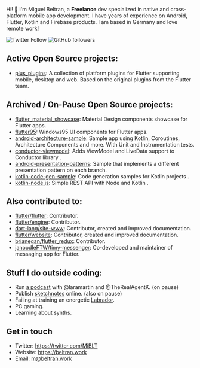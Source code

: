 Hi! :wave: I'm Miguel Beltran, a **Freelance** dev specialized in native and cross-platform mobile app development. I have years of experience on Android, Flutter, Kotlin and Firebase products. I am based in Germany and love remote work!

![Twitter Follow](https://img.shields.io/twitter/follow/miblt?style=social)
![GitHub followers](https://img.shields.io/github/followers/miquelbeltran?style=social)

## Active Open Source projects:

- [plus_plugins](https://github.com/fluttercommunity/plus_plugins): A collection of platform plugins for Flutter supporting mobile, desktop and web. Based on the original plugins from the Flutter team.

## Archived / On-Pause Open Source projects:

- [flutter_material_showcase](https://github.com/miquelbeltran/flutter_material_showcase): Material Design components showcase for Flutter apps.
- [flutter95](https://github.com/miquelbeltran/flutter95): Windows95 UI components for Flutter apps.
- [android-architecture-sample](https://github.com/miquelbeltran/android-architecture-sample): Sample app using Kotlin, Coroutines, Architecture Components and more. With Unit and Instrumentation tests. 
- [conductor-viewmodel](https://github.com/miquelbeltran/conductor-viewmodel): Adds ViewModel and LiveData support to Conductor library .
- [android-presentation-patterns](https://github.com/miquelbeltran/android-presentation-patterns): Sample that implements a different presentation pattern on each branch.
- [kotlin-code-gen-sample](https://github.com/miquelbeltran/kotlin-code-gen-sample): Code generation samples for Kotlin projects .
- [kotlin-node.js](https://github.com/miquelbeltran/kotlin-node.js): Simple REST API with Node and Kotlin .

## Also contributed to:

- [flutter/flutter](https://github.com/flutter/flutter/commits?author=miquelbeltran): Contributor.
- [flutter/engine](https://github.com/flutter/engine/commits?author=miquelbeltran): Contributor.
- [dart-lang/site-www](https://github.com/dart-lang/site-www/commits?author=miquelbeltran): Contributor, created and improved documentation.
- [flutter/website](https://github.com/flutter/website/commits?author=miquelbeltran): Contributor, created and improved documentation.
- [brianegan/flutter_redux](https://github.com/brianegan/flutter_redux/commits?author=miquelbeltran): Contributor.
- [janoodleFTW/timy-messenger](https://github.com/janoodleFTW/timy-messenger): Co-developed and maintainer of messaging app for Flutter.

## Stuff I do outside coding:

- Run [a podcast](https://codecafeteria.dev/) with @laramartin and @TheRealAgentK. (on pause)
- Publish [sketchnotes](https://sketchnoting.dev) online. (also on pause)
- Failing at training an energetic [Labrador](https://twitter.com/LilianaVomLowen).
- PC gaming.
- Learning about synths.

## Get in touch

- Twitter: https://twitter.com/MiBLT
- Website: https://beltran.work
- Email: [m@beltran.work](mailto:m@beltran.work)
